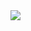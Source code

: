 <div>
<img src="https://capsule-render.vercel.app/api?type=transparent&fontColor=000000&text=Brain-Compiler&height=150&fontSize=60&desc=Since%202022&descAlignY=75&descAlign=60" /><!-- 703ee5 -->
<a href="https://www.instagram.com/human._.compiler/"><img src="https://img.shields.io/badge/Instagram-ff69b4?style=flat-square&logo=instagram&logoColor=white/></a>
</div>


<h3>🧠 Brain Compiler 💻</h3>
<hr />

<h4>개요</h4>
